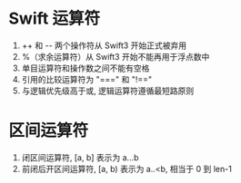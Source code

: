 # Swift 运算符

1. ++ 和 -- 两个操作符从 Swift3 开始正式被弃用
2. %（求余运算符）从 Swift3 开始不能再用于浮点数中
3. 单目运算符和操作数之间不能有空格
4. 引用的比较运算符为 "===" 和 "!=="
5. 与逻辑优先级高于或, 逻辑运算符遵循最短路原则

# 区间运算符

1. 闭区间运算符, [a, b] 表示为 a...b
2. 前闭后开区间运算符, [a, b) 表示为 a..<b, 相当于 0 到 len-1
